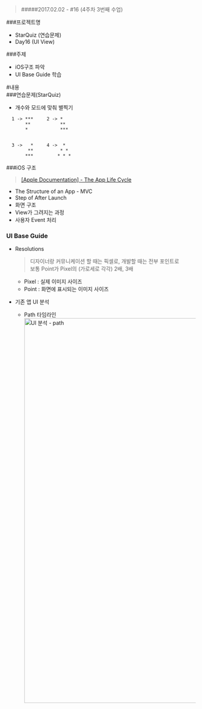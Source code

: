 > #####2017.02.02 -  #16 (4주차 3번째 수업)

###프로젝트명
- StarQuiz  (연습문제)
- Day16 (UI View)

###주제  
- iOS구조 파악
- UI Base Guide 학습

#내용  
###연습문제(StarQuiz)  
- 개수와 모드에 맞춰 별찍기

```    
  1 -> ***     2 -> *   
       **           **  
       *            ***  
  
   
  3 ->   *     4 ->  *  
        **          * *  
       ***         * * *  
```  



###iOS 구조  
> [[Apple Documentation] - The App Life Cycle](https://developer.apple.com/library/prerelease/content/documentation/iPhone/Conceptual/iPhoneOSProgrammingGuide/TheAppLifeCycle/TheAppLifeCycle.html#//apple_ref/doc/uid/TP40007072-CH2-SW1)  

- The Structure of an App - MVC
- Step of After Launch
- 화면 구조
- View가 그려지는 과정
- 사용자 Event 처리

  
### UI Base Guide
- Resolutions  

   > 디자이너랑 커뮤니케이션 할 때는 픽셀로, 개발할 때는 전부 포인트로  
   > 보통 Point가 Pixel의 (가로세로 각각) 2배, 3배 
   
   - Pixel : 실제 이미지 사이즈
   - Point : 화면에 표시되는 이미지 사이즈


- 기존 앱 UI 분석
	- Path 타임라인
	  <a data-flickr-embed="true"  href="https://www.flickr.com/photos/145858067@N03/32522237642/in/dateposted-public/" title="UI 분석 - path"><img src="https://c1.staticflickr.com/1/276/32522237642_42f2d97e4f_b.jpg" width="717" height="1024" alt="UI 분석 - path"></a><script async src="//embedr.flickr.com/assets/client-code.js" charset="utf-8"></script>
	  